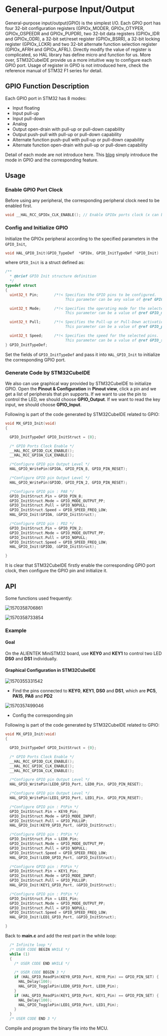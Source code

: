 # General-purpose Input/Output

General-purpose input/output(GPIO) is the simplest I/O. Each GPIO port has four 32-bit configuration registers (GPIOx_MODER, GPIOx_OTYPER, GPIOx_OSPEEDR and GPIOx_PUPDR), two 32-bit data registers
(GPIOx_IDR and GPIOx_ODR), a 32-bit set/reset register (GPIOx_BSRR), a 32-bit locking register (GPIOx_LCKR) and two 32-bit alternate function selection register (GPIOx_AFRH and GPIOx_AFRL). Directly modify the value of register is complicated, so HAL library has define micro and function for us. More over, STM32CubeIDE provide us a more intuitive way to configure each GPIO port. Usage of register in GPIO is not introduced here, check the reference manual of STM32 F1 series for detail.

## GPIO Function Description

Each GPIO port in STM32 has 8 modes:

- Input floating
- Input pull-up
- Input pull-down
- Analog
- Output open-drain with pull-up or pull-down capability
- Output push-pull with pull-up or pull-down capability
- Alternate function push-pull with pull-up or pull-down capability
- Alternate function open-drain with pull-up or pull-down capability

Detail of each mode are not introduce here. This [blog](https://blog.stratifylabs.co/device/2013-10-21-Understanding-Microcontroller-Pin-Input-Output-Modes/) simply introduce the mode in GPIO and the corresponding feature.

## Usage

### Enable GPIO Port Clock

Before using any peripheral, the corresponding peripheral clock need to be enabled first.

```c
void __HAL_RCC_GPIOx_CLK_ENABLE(); // Enable GPIOx ports clock (x can be A, B, C, D...)
```

### Config and Initialize GPIO

Initialize the GPIOx peripheral according to the specified parameters in the ``GPIO_Init``,

```c
void HAL_GPIO_Init(GPIO_TypeDef  *GPIOx, GPIO_InitTypeDef *GPIO_Init)
```

where ``GPIO_Init`` is a struct defined as:

```c
/**
  * @brief GPIO Init structure definition
  */
typedef struct
{
  uint32_t Pin;       /*!< Specifies the GPIO pins to be configured.
                           This parameter can be any value of @ref GPIO_pins_define */

  uint32_t Mode;      /*!< Specifies the operating mode for the selected pins.
                           This parameter can be a value of @ref GPIO_mode_define */

  uint32_t Pull;      /*!< Specifies the Pull-up or Pull-Down activation for the selected pins.
                           This parameter can be a value of @ref GPIO_pull_define */

  uint32_t Speed;     /*!< Specifies the speed for the selected pins.
                           This parameter can be a value of @ref GPIO_speed_define */
} GPIO_InitTypeDef;
```

Set the fields of ``GPIO_InitTypeDef`` and pass it into ``HAL_GPIO_Init`` to initialize the corresponding GPIO port.

### Generate Code by STM32CubeIDE

We also can use graphical way provided by STM32CubeIDE to initialize GPIO. Open the **Pinout & Configuration** in **Pinout view**, click a pin and we get a list of peripherals that pin supports. If we want to use the pin to control the LED, we should choose **GPIO_Output**. If we want to read the key input, we should choose **GPIO_Input**.

Following is part of the code generated by STM32CubeIDE related to GPIO:

```c
void MX_GPIO_Init(void)
{

  GPIO_InitTypeDef GPIO_InitStruct = {0};

  /* GPIO Ports Clock Enable */
  __HAL_RCC_GPIOD_CLK_ENABLE();
  __HAL_RCC_GPIOA_CLK_ENABLE();

  /*Configure GPIO pin Output Level */
  HAL_GPIO_WritePin(GPIOA, GPIO_PIN_8, GPIO_PIN_RESET);

  /*Configure GPIO pin Output Level */
  HAL_GPIO_WritePin(GPIOD, GPIO_PIN_2, GPIO_PIN_RESET);

  /*Configure GPIO pin : PA8 */
  GPIO_InitStruct.Pin = GPIO_PIN_8;
  GPIO_InitStruct.Mode = GPIO_MODE_OUTPUT_PP;
  GPIO_InitStruct.Pull = GPIO_NOPULL;
  GPIO_InitStruct.Speed = GPIO_SPEED_FREQ_LOW;
  HAL_GPIO_Init(GPIOA, &GPIO_InitStruct);

  /*Configure GPIO pin : PD2 */
  GPIO_InitStruct.Pin = GPIO_PIN_2;
  GPIO_InitStruct.Mode = GPIO_MODE_OUTPUT_PP;
  GPIO_InitStruct.Pull = GPIO_NOPULL;
  GPIO_InitStruct.Speed = GPIO_SPEED_FREQ_LOW;
  HAL_GPIO_Init(GPIOD, &GPIO_InitStruct);

}
```

It is clear that STM32CubeIDE firstly enable the corresponding GPIO port clock, then configure the GPIO pin and initialize it.

## API

Some functions used frequently:

![1570358706861](GPIO.assets/1570358706861.png)

![1570358733854](GPIO.assets/1570358733854.png)

### Example

#### Goal

On the ALIENTEK MiniSTM32 board, use **KEY0** and **KEY1** to control two LED **DS0** and **DS1** individually.

#### Graphical Configuration in STM32CubeIDE

![1570355331542](GPIO.assets/1570355331542.png)

- Find the pins connected to **KEY0**, **KEY1**, **DS0** and **DS1**, which are **PC5**, **PA15**, **PA8** and **PD2**

![1570357499046](GPIO.assets/1570357499046.png)

- Config the corresponding pin

Following is part of the code generated by STM32CubeIDE related to GPIO:

```c
void MX_GPIO_Init(void)
{

  GPIO_InitTypeDef GPIO_InitStruct = {0};

  /* GPIO Ports Clock Enable */
  __HAL_RCC_GPIOD_CLK_ENABLE();
  __HAL_RCC_GPIOC_CLK_ENABLE();
  __HAL_RCC_GPIOA_CLK_ENABLE();

  /*Configure GPIO pin Output Level */
  HAL_GPIO_WritePin(LED0_GPIO_Port, LED0_Pin, GPIO_PIN_RESET);

  /*Configure GPIO pin Output Level */
  HAL_GPIO_WritePin(LED1_GPIO_Port, LED1_Pin, GPIO_PIN_RESET);

  /*Configure GPIO pin : PtPin */
  GPIO_InitStruct.Pin = KEY0_Pin;
  GPIO_InitStruct.Mode = GPIO_MODE_INPUT;
  GPIO_InitStruct.Pull = GPIO_PULLUP;
  HAL_GPIO_Init(KEY0_GPIO_Port, &GPIO_InitStruct);

  /*Configure GPIO pin : PtPin */
  GPIO_InitStruct.Pin = LED0_Pin;
  GPIO_InitStruct.Mode = GPIO_MODE_OUTPUT_PP;
  GPIO_InitStruct.Pull = GPIO_NOPULL;
  GPIO_InitStruct.Speed = GPIO_SPEED_FREQ_LOW;
  HAL_GPIO_Init(LED0_GPIO_Port, &GPIO_InitStruct);

  /*Configure GPIO pin : PtPin */
  GPIO_InitStruct.Pin = KEY1_Pin;
  GPIO_InitStruct.Mode = GPIO_MODE_INPUT;
  GPIO_InitStruct.Pull = GPIO_PULLUP;
  HAL_GPIO_Init(KEY1_GPIO_Port, &GPIO_InitStruct);

  /*Configure GPIO pin : PtPin */
  GPIO_InitStruct.Pin = LED1_Pin;
  GPIO_InitStruct.Mode = GPIO_MODE_OUTPUT_PP;
  GPIO_InitStruct.Pull = GPIO_NOPULL;
  GPIO_InitStruct.Speed = GPIO_SPEED_FREQ_LOW;
  HAL_GPIO_Init(LED1_GPIO_Port, &GPIO_InitStruct);

}
```

Back to **main.c** and add the rest part in the while loop:

```c
  /* Infinite loop */
  /* USER CODE BEGIN WHILE */
  while (1)
  {
    /* USER CODE END WHILE */

    /* USER CODE BEGIN 3 */
	if (HAL_GPIO_ReadPin(KEY0_GPIO_Port, KEY0_Pin) == GPIO_PIN_SET) {
	  HAL_Delay(100);
	  HAL_GPIO_TogglePin(LED0_GPIO_Port, LED0_Pin);
	}
	if (HAL_GPIO_ReadPin(KEY1_GPIO_Port, KEY1_Pin) == GPIO_PIN_SET) {
	  HAL_Delay(100);
	  HAL_GPIO_TogglePin(LED1_GPIO_Port, LED1_Pin);
	}
  }
  /* USER CODE END 3 */
```

Compile and program the binary file into the MCU.
